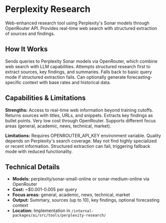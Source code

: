 # Perplexity Research

Web-enhanced research tool using Perplexity's Sonar models through OpenRouter API. Provides real-time web search with structured extraction of sources and findings.

## How It Works

Sends queries to Perplexity Sonar models via OpenRouter, which combine web search with LLM capabilities. Attempts structured research first to extract sources, key findings, and summaries. Falls back to basic query mode if structured extraction fails. Can optionally generate forecasting-specific context with base rates and historical data.

## Capabilities & Limitations

**Strengths:** Access to real-time web information beyond training cutoffs. Returns sources with titles, URLs, and snippets. Extracts key findings as bullet points. Very low cost through OpenRouter. Supports different focus areas (general, academic, news, technical, market).

**Limitations:** Requires OPENROUTER_API_KEY environment variable. Quality depends on Perplexity's search coverage. May not find highly specialized or recent information. Structured extraction can fail, triggering fallback mode with reduced functionality.

## Technical Details

- **Models:** perplexity/sonar-small-online or sonar-medium-online via OpenRouter
- **Cost:** ~$0.001-0.005 per query
- **Focus areas:** general, academic, news, technical, market
- **Output:** Summary, sources (up to 10), key findings, optional forecasting context
- **Location:** Implementation in `/internal-packages/ai/src/tools/perplexity-research/`